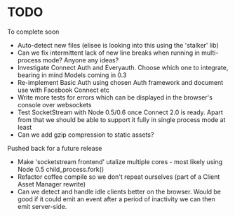 TODO
====

To complete soon

* Auto-detect new files (elisee is looking into this using the 'stalker' lib)
* Can we fix intermittent lack of new line breaks when running in multi-process mode? Anyone any ideas?
* Investigate Connect Auth and Everyauth. Choose which one to integrate, bearing in mind Models coming in 0.3
* Re-implement Basic Auth using chosen Auth framework and document use with Facebook Connect etc
* Write more tests for errors which can be displayed in the browser's console over websockets
* Test SocketStream with Node 0.5/0.6 once Connect 2.0 is ready. Apart from that we should be able to support it fully in single process mode at least
* Can we add gzip compression to static assets?

Pushed back for a future release

* Make 'socketstream frontend' utalize multiple cores - most likely using Node 0.5 child_process.fork()
* Refactor coffee compile so we don't repeat ourselves (part of a Client Asset Manager rewrite)
* Can we detect and handle idle clients better on the browser. Would be good if it could emit an event after a period of inactivity we can then emit server-side.
